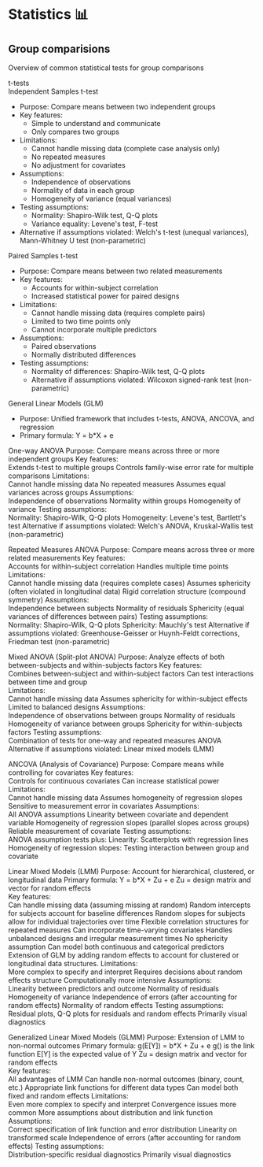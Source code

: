 # Statistics 📊

## Group comparisions
Overview of common statistical tests for group comparisons

t-tests  
Independent Samples t-test 
- Purpose: Compare means between two independent groups 
- Key features:  
  - Simple to understand and communicate 
  - Only compares two groups 
- Limitations:  
  - Cannot handle missing data (complete case analysis only) 
  - No repeated measures 
  - No adjustment for covariates 
- Assumptions:  
  - Independence of observations 
  - Normality of data in each group 
  - Homogeneity of variance (equal variances) 
- Testing assumptions:  
  - Normality: Shapiro-Wilk test, Q-Q plots 
  - Variance equality: Levene's test, F-test 
- Alternative if assumptions violated: Welch's t-test (unequal variances), Mann-Whitney U test (non-parametric) 
 
Paired Samples t-test 
- Purpose: Compare means between two related measurements 
- Key features:  
  - Accounts for within-subject correlation 
  - Increased statistical power for paired designs 
- Limitations:  
  - Cannot handle missing data (requires complete pairs) 
  - Limited to two time points only 
  - Cannot incorporate multiple predictors 
- Assumptions:  
  - Paired observations 
  - Normally distributed differences 
- Testing assumptions:  
  - Normality of differences: Shapiro-Wilk test, Q-Q plots 
  - Alternative if assumptions violated: Wilcoxon signed-rank test (non-parametric) 

General Linear Models (GLM) 
- Purpose: Unified framework that includes t-tests, ANOVA, ANCOVA, and regression 
- Primary formula: Y = b*X + e 

One-way ANOVA 
Purpose: Compare means across three or more independent groups 
Key features:  
Extends t-test to multiple groups 
Controls family-wise error rate for multiple comparisons 
Limitations:  
Cannot handle missing data 
No repeated measures 
Assumes equal variances across groups 
Assumptions:  
Independence of observations 
Normality within groups 
Homogeneity of variance 
Testing assumptions:  
Normality: Shapiro-Wilk, Q-Q plots 
Homogeneity: Levene's test, Bartlett's test 
Alternative if assumptions violated: Welch's ANOVA, Kruskal-Wallis test (non-parametric) 

Repeated Measures ANOVA 
Purpose: Compare means across three or more related measurements 
Key features:  
Accounts for within-subject correlation 
Handles multiple time points 
Limitations:  
Cannot handle missing data (requires complete cases) 
Assumes sphericity (often violated in longitudinal data) 
Rigid correlation structure (compound symmetry) 
Assumptions:  
Independence between subjects 
Normality of residuals 
Sphericity (equal variances of differences between pairs) 
Testing assumptions:  
Normality: Shapiro-Wilk, Q-Q plots 
Sphericity: Mauchly's test 
Alternative if assumptions violated: Greenhouse-Geisser or Huynh-Feldt corrections, Friedman test (non-parametric) 

Mixed ANOVA (Split-plot ANOVA) 
Purpose: Analyze effects of both between-subjects and within-subjects factors 
Key features:  
Combines between-subject and within-subject factors 
Can test interactions between time and group  
Limitations:  
Cannot handle missing data 
Assumes sphericity for within-subject effects 
Limited to balanced designs 
Assumptions:  
Independence of observations between groups 
Normality of residuals 
Homogeneity of variance between groups 
Sphericity for within-subjects factors 
Testing assumptions:  
Combination of tests for one-way and repeated measures ANOVA 
Alternative if assumptions violated: Linear mixed models (LMM) 

ANCOVA (Analysis of Covariance) 
Purpose: Compare means while controlling for covariates 
Key features:  
Controls for continuous covariates 
Can increase statistical power 
Limitations:  
Cannot handle missing data 
Assumes homogeneity of regression slopes 
Sensitive to measurement error in covariates 
Assumptions:  
All ANOVA assumptions 
Linearity between covariate and dependent variable 
Homogeneity of regression slopes (parallel slopes across groups) 
Reliable measurement of covariate 
Testing assumptions:  
ANOVA assumption tests plus: 
Linearity: Scatterplots with regression lines 
Homogeneity of regression slopes: Testing interaction between group and covariate 

Linear Mixed Models (LMM) 
Purpose: Account for hierarchical, clustered, or longitudinal data 
Primary formula: Y = b*X + Zu + e 
Zu = design matrix and vector for random effects  
Key features:  
Can handle missing data (assuming missing at random) 
Random intercepts for subjects account for baseline differences 
Random slopes for subjects allow for individual trajectories over time 
Flexible correlation structures for repeated measures 
Can incorporate time-varying covariates 
Handles unbalanced designs and irregular measurement times 
No sphericity assumption 
Can model both continuous and categorical predictors 
Extension of GLM by adding random effects to account for clustered or longitudinal data structures. 
Limitations:  
More complex to specify and interpret 
Requires decisions about random effects structure 
Computationally more intensive 
Assumptions:  
Linearity between predictors and outcome 
Normality of residuals 
Homogeneity of variance 
Independence of errors (after accounting for random effects) 
Normality of random effects 
Testing assumptions:  
Residual plots, Q-Q plots for residuals and random effects 
Primarily visual diagnostics 

Generalized Linear Mixed Models (GLMM) 
Purpose: Extension of LMM to non-normal outcomes 
Primary formula: g(E[Y]) = b*X + Zu + e 
g() is the link function 
E[Y] is the expected value of Y 
Zu = design matrix and vector for random effects  
Key features:  
All advantages of LMM 
Can handle non-normal outcomes (binary, count, etc.) 
Appropriate link functions for different data types 
Can model both fixed and random effects 
Limitations:  
Even more complex to specify and interpret 
Convergence issues more common 
More assumptions about distribution and link function 
Assumptions:  
Correct specification of link function and error distribution 
Linearity on transformed scale 
Independence of errors (after accounting for random effects) 
Testing assumptions:  
Distribution-specific residual diagnostics 
Primarily visual diagnostics 
